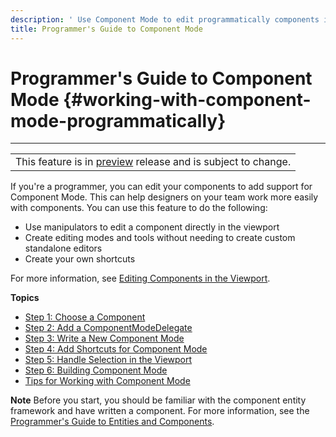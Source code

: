 ```yaml
---
description: ' Use Component Mode to edit programmatically components in Open 3D Engine. '
title: Programmer's Guide to Component Mode
---
```

# Programmer's Guide to Component Mode {#working-with-component-mode-programmatically}


****

|  |
| --- |
| This feature is in [preview](/docs/userguide/ly-glos-chap#preview) release and is subject to change\.  |

If you're a programmer, you can edit your components to add support for Component Mode\. This can help designers on your team work more easily with components\. You can use this feature to do the following:
+ Use manipulators to edit a component directly in the viewport
+ Create editing modes and tools without needing to create custom standalone editors
+ Create your own shortcuts

For more information, see [Editing Components in the Viewport](/docs/userguide/edit-mode-for-components.md)\.

**Topics**
+ [Step 1: Choose a Component](/docs/userguide/adding-component-mode.md)
+ [Step 2: Add a ComponentModeDelegate](/docs/user-guide/tutorials/engine/components/2.md)
+ [Step 3: Write a New Component Mode](/docs/user-guide/tutorials/engine/components/3.md)
+ [Step 4: Add Shortcuts for Component Mode](/docs/user-guide/tutorials/engine/components/4.md)
+ [Step 5: Handle Selection in the Viewport](/docs/user-guide/tutorials/engine/components/5.md)
+ [Step 6: Building Component Mode](/docs/user-guide/tutorials/engine/components/6.md)
+ [Tips for Working with Component Mode](/docs/userguide/additional-tips-for-component-mode.md)

**Note**
Before you start, you should be familiar with the component entity framework and have written a component\. For more information, see the [Programmer's Guide to Entities and Components](/docs/user-guide/features/engine/components)\.